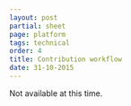 ```yaml
---
layout: post
partial: sheet
page: platform
tags: technical
order: 4
title: Contribution workflow
date: 31-10-2015
---
```

Not available at this time.